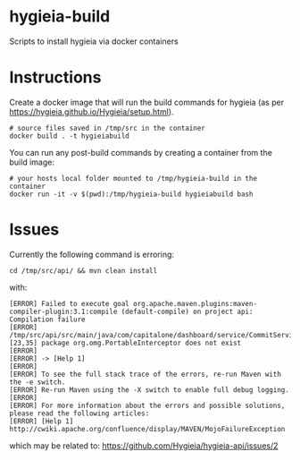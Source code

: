 # hygieia-build
Scripts to install hygieia via docker containers


# Instructions

Create a docker image that will run the build commands for hygieia (as per https://hygieia.github.io/Hygieia/setup.html).

```
# source files saved in /tmp/src in the container
docker build . -t hygieiabuild
```

You can run any post-build commands by creating a container from the build image:

```
# your hosts local folder mounted to /tmp/hygieia-build in the container
docker run -it -v $(pwd):/tmp/hygieia-build hygieiabuild bash
```

# Issues

Currently the following command is erroring:

```
cd /tmp/src/api/ && mvn clean install
```

with:

```
[ERROR] Failed to execute goal org.apache.maven.plugins:maven-compiler-plugin:3.1:compile (default-compile) on project api: Compilation failure
[ERROR] /tmp/src/api/src/main/java/com/capitalone/dashboard/service/CommitServiceImpl.java:[23,35] package org.omg.PortableInterceptor does not exist
[ERROR]
[ERROR] -> [Help 1]
[ERROR]
[ERROR] To see the full stack trace of the errors, re-run Maven with the -e switch.
[ERROR] Re-run Maven using the -X switch to enable full debug logging.
[ERROR]
[ERROR] For more information about the errors and possible solutions, please read the following articles:
[ERROR] [Help 1] http://cwiki.apache.org/confluence/display/MAVEN/MojoFailureException
```

which may be related to: https://github.com/Hygieia/hygieia-api/issues/2
